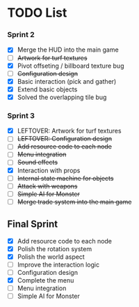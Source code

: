 # TODO List


### Sprint 2
- [x] Merge the HUD into the main game
- [ ] ~~Artwork for turf textures~~
- [x] Pivot offseting / billboard texture bug
- [ ] ~~Configuration design~~
- [x] Basic interaction (pick and gather)
- [x] Extend basic objects
- [x] Solved the overlapping tile bug

### Sprint 3
- [x] LEFTOVER: Artwork for turf textures
- [ ] ~~LEFTOVER: Configuration design~~
- [ ] ~~Add resource code to each node~~
- [ ] ~~Menu integration~~
- [ ] ~~Sound effects~~
- [x] Interaction with props
- [ ] ~~Internal state machine for objects~~
- [ ] ~~Attack with weapons~~
- [ ] ~~Simple AI for Monster~~
- [ ] ~~Merge trade system into the main game~~

## Final Sprint
- [x] Add resource code to each node
- [x] Polish the rotation system
- [x] Polish the world aspect
- [ ] Improve the interaction logic
- [ ] Configuration design
- [x] Complete the menu
- [ ] Menu integration
- [ ] Simple AI for Monster
